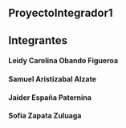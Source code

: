## ProyectoIntegrador1
## Integrantes 
#### **Leidy Carolina Obando Figueroa**
#### **Samuel Aristizabal Alzate**
#### **Jaider España Paternina**
#### **Sofia Zapata Zuluaga**
